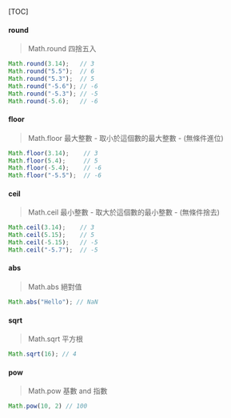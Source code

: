 [TOC]

#### round

> Math.round 四捨五入
```js
Math.round(3.14);   // 3
Math.round("5.5");  // 6
Math.round("5.3");  // 5
Math.round("-5.6"); // -6
Math.round("-5.3"); // -5
Math.round(-5.6);   // -6
```


#### floor
> Math.floor 最大整數 - 取小於這個數的最大整數 - (無條件進位)
```js
Math.floor(3.14);    // 3
Math.floor(5.4);     // 5
Math.floor(-5.4);    // -6
Math.floor("-5.5");  // -6
```

#### ceil 
> Math.ceil 最小整數 - 取大於這個數的最小整數 - (無條件捨去)
```js
Math.ceil(3.14);    // 3
Math.ceil(5.15);    // 5
Math.ceil(-5.15);   // -5
Math.ceil("-5.7");  // -5
```

#### abs
> Math.abs 絕對值
```js
Math.abs("Hello"); // NaN
```

#### sqrt
> Math.sqrt 平方根
```js
Math.sqrt(16); // 4
```

#### pow 
> Math.pow 基數 and 指數

```js
Math.pow(10, 2) // 100
```